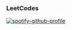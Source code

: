 ### LeetCodes
[![spotify-github-profile](https://yeetify.vercel.app/api/view?uid=seizectrl&cover_image=true)](https://github.com/LeetCodes/)
